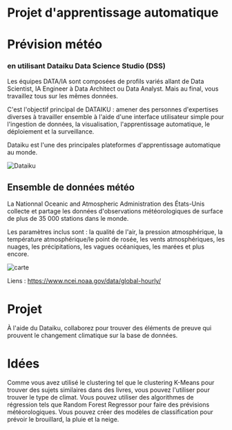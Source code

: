 # Projet d'apprentissage automatique
# Prévision météo
### en utilisant Dataiku Data Science Studio (DSS) 

<p>Les équipes DATA/IA sont composées de profils variés allant de Data Scientist, IA Engineer à Data Architect ou Data Analyst.
Mais au final, vous travaillez tous sur les mêmes données.</p>
<p></p>C'est l'objectif principal de DATAIKU : amener des personnes d'expertises diverses à travailler ensemble à l'aide d'une interface utilisateur simple pour l'ingestion de données, la visualisation, l'apprentissage automatique, le déploiement et la surveillance.</p>
<p>Dataiku est l'une des principales plateformes d'apprentissage automatique au monde.</p>

![Dataiku](https://www.actuia.com/wp-content/uploads/2021/06/Dataiku.jpg)

## Ensemble de données météo

<p>La Nationnal Oceanic and Atmospheric Administration des États-Unis collecte et partage les données d'observations météorologiques de surface de plus de 35 000 stations dans le monde.</p>
<p>Les paramètres inclus sont : la qualité de l'air, la pression atmosphérique, la température atmosphérique/le point de rosée, les vents atmosphériques, les nuages, les précipitations, les vagues océaniques, les marées et plus encore. </p>

![carte](https://www.mercurynews.com/wp-content/uploads/2019/04/Inequality3.jpg)

Liens : https://www.ncei.noaa.gov/data/global-hourly/

# Projet

<p>À l'aide du Dataiku, collaborez pour trouver des éléments de preuve qui prouvent le changement climatique sur la base de données.</p>

# Idées

<p>Comme vous avez utilisé le clustering tel que le clustering K-Means pour trouver des sujets similaires dans des livres, vous pouvez l'utiliser pour trouver le type de climat.
Vous pouvez utiliser des algorithmes de régression tels que Random Forest Regressor pour faire des prévisions météorologiques. Vous pouvez créer des modèles de classification pour prévoir le brouillard, la pluie et la neige.</p>